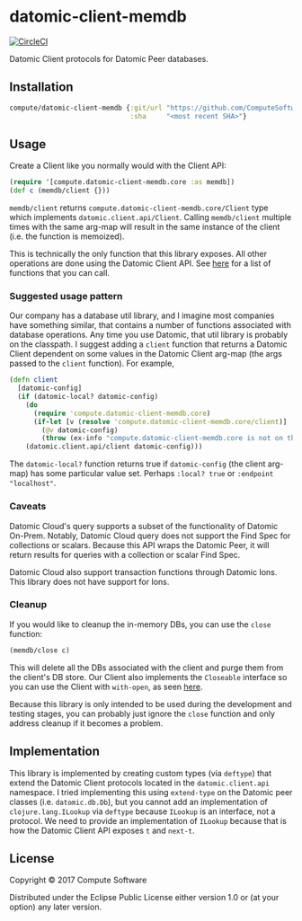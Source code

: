 # datomic-client-memdb

[![CircleCI](https://circleci.com/gh/ComputeSoftware/datomic-client-memdb.svg?style=svg)](https://circleci.com/gh/ComputeSoftware/datomic-client-memdb)

Datomic Client protocols for Datomic Peer databases.

## Installation

```clojure
compute/datomic-client-memdb {:git/url "https://github.com/ComputeSoftware/datomic-client-memdb.git"
                              :sha     "<most recent SHA>"}
```

## Usage

Create a Client like you normally would with the Client API: 

```clojure
(require '[compute.datomic-client-memdb.core :as memdb])
(def c (memdb/client {}))
```

`memdb/client` returns `compute.datomic-client-memdb.core/Client` type which implements
`datomic.client.api/Client`. Calling `memdb/client` multiple times with the same
arg-map will result in the same instance of the client (i.e. the function is memoized).

This is technically the only function that this library exposes. All other operations
are done using the Datomic Client API. See [here](https://docs.datomic.com/client-api/datomic.client.api.html)
for a list of functions that you can call. 

### Suggested usage pattern

Our company has a database util library, and I imagine most companies have something
similar, that contains a number of functions associated with database operations.
Any time you use Datomic, that util library is probably on the classpath. I 
suggest adding a `client` function that returns a Datomic Client dependent on 
some values in the Datomic Client arg-map (the args passed to the `client` function).
For example,

```clojure
(defn client
  [datomic-config]
  (if (datomic-local? datomic-config)
    (do
      (require 'compute.datomic-client-memdb.core)
      (if-let [v (resolve 'compute.datomic-client-memdb.core/client)]
        (@v datomic-config)
        (throw (ex-info "compute.datomic-client-memdb.core is not on the classpath." {}))))
    (datomic.client.api/client datomic-config)))
```

The `datomic-local?` function returns true if `datomic-config` (the client arg-map)
has some particular value set. Perhaps `:local? true` or `:endpoint "localhost"`.

### Caveats

Datomic Cloud's query supports a subset of the functionality of Datomic On-Prem.
Notably, Datomic Cloud query does not support the Find Spec for collections or
scalars. Because this API wraps the Datomic Peer, it will return results for queries
with a collection or scalar Find Spec. 

Datomic Cloud also support transaction functions through Datomic Ions. This library
does not have support for Ions.

### Cleanup

If you would like to cleanup the in-memory DBs, you can use the `close` function:

```clojure
(memdb/close c)
```

This will delete all the DBs associated with the client and purge them from the
client's DB store. Our Client also implements the `Closeable` interface so you can
use the Client with `with-open`, as seen [here](https://github.com/ComputeSoftware/datomic-client-memdb/blob/aa52ef9c125aef9c48777e0e3b024eb821f387a7/test/compute/datomic_client_memdb/core_test.clj#L10-L14).

Because this library is only intended to be used during the development and 
testing stages, you can probably just ignore the `close` function and only address 
cleanup if it becomes a problem.

## Implementation

This library is implemented by creating custom types (via `deftype`) that extend
the Datomic Client protocols located in the `datomic.client.api` namespace. I 
tried implementing this using `extend-type` on the Datomic peer classes (i.e. `datomic.db.Db`),
but you cannot add an implementation of `clojure.lang.ILookup` via `deftype` because
`ILookup` is an interface, not a protocol. We need to provide an implementation of
`ILookup` because that is how the Datomic Client API exposes `t` and `next-t`.

## License

Copyright © 2017 Compute Software

Distributed under the Eclipse Public License either version 1.0 or (at
your option) any later version.
